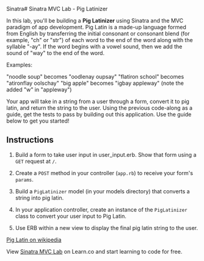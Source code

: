 Sinatra# Sinatra MVC Lab - Pig Latinizer

In this lab, you'll be building a **Pig Latinizer** using Sinatra and the MVC paradigm of app development. Pig Latin is a made-up language formed from English by transferring the initial consonant or consonant blend (for example, "ch" or "str") of each word to the end of the word along with the syllable "-ay". If the word begins with a vowel sound, then we add the sound of "way" to the end of the word.

Examples:

"noodle soup" becomes "oodlenay oupsay"
"flatiron school" becomes "atironflay oolschay"
"big apple" becomes "igbay appleway" (note the added "w" in "appleway")

Your app will take in a string from a user through a form, convert it to pig latin, and return the string to the user. Using the previous code-along as a guide, get the tests to pass by building out this application. Use the guide below to get you started!

## Instructions

1. Build a form to take user input in user_input.erb. Show that form using a `GET` request at `/`.

2. Create a `POST` method in your controller (`app.rb`) to receive your form's `params`.

3. Build a `PigLatinizer` model (in your models directory) that converts a string into pig latin.

4. In your application controller, create an instance of the `PigLatinizer` class to convert your user input to Pig Latin.

5. Use ERB within a new view to display the final pig latin string to the user.



<a href='https://en.wikipedia.org/wiki/Pig_Latin'>Pig Latin on wikipedia</a>

<p class='util--hide'>View <a href='https://learn.co/lessons/sinatra-mvc-lab'>Sinatra MVC Lab</a> on Learn.co and start learning to code for free.</p>
